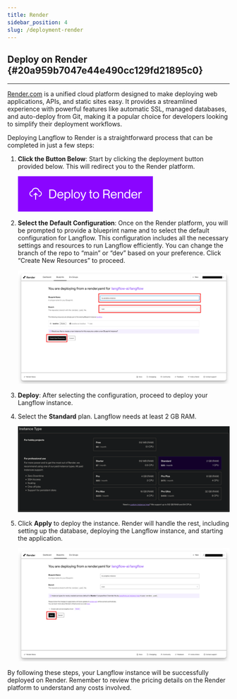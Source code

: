 ```yaml
---
title: Render
sidebar_position: 4
slug: /deployment-render
---
```


## Deploy on Render {#20a959b7047e44e490cc129fd21895c0}

---

[Render.com](http://render.com/) is a unified cloud platform designed to make deploying web applications, APIs, and static sites easy. It provides a streamlined experience with powerful features like automatic SSL, managed databases, and auto-deploy from Git, making it a popular choice for developers looking to simplify their deployment workflows.

Deploying Langflow to Render is a straightforward process that can be completed in just a few steps:

1. **Click the Button Below**: Start by clicking the deployment button provided below. This will redirect you to the Render platform.

   [![Deploy to Render](./render-deploy.svg)](https://render.com/deploy?repo=https%3A%2F%2Fgithub.com%2Flangflow-ai%2Flangflow%2Ftree%2Fdev)

2. **Select the Default Configuration**: Once on the Render platform, you will be prompted to provide a blueprint name and to select the default configuration for Langflow. This configuration includes all the necessary settings and resources to run Langflow efficiently. You can change the branch of the repo to “main” or “dev” based on your preference. Click “Create New Resources” to proceed.

   ![](./1861599636.png)

3. **Deploy**: After selecting the configuration, proceed to deploy your Langflow instance.
4. Select the **Standard** plan. Langflow needs at least 2 GB RAM.

   ![](./render-deploy-plan.png)

5. Click **Apply** to deploy the instance. Render will handle the rest, including setting up the database, deploying the Langflow instance, and starting the application.

   ![](./1929176153.png)

By following these steps, your Langflow instance will be successfully deployed on Render. Remember to review the pricing details on the Render platform to understand any costs involved.
